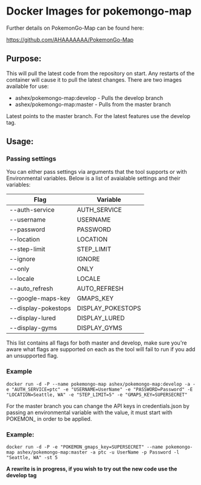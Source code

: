 # Docker Images for pokemongo-map

Further details on PokemonGo-Map can be found here:

https://github.com/AHAAAAAAA/PokemonGo-Map

## Purpose:

This will pull the latest code from the repository on start. Any restarts of the container will cause it to pull the latest changes. There are two images available for use:

* ashex/pokemongo-map:develop - Pulls the develop branch
* ashex/pokemongo-map:master - Pulls from the master branch

Latest points to the master branch. For the latest features use the develop tag.


## Usage:

### Passing settings

You can either pass settings via arguments that the tool supports or with Environmental variables. Below is a list of avaialable settings and their variables:


| Flag  | Variable  |
|---|---|
| --auth-service  | AUTH_SERVICE  |
| --username  | USERNAME  |
| --password  | PASSWORD  |
| --location  | LOCATION  |
| --step-limit  | STEP_LIMIT  |
| --ignore  | IGNORE  |
| --only  | ONLY  |
| --locale  | LOCALE  |
| --auto_refresh  | AUTO_REFRESH  |
| --google-maps-key  | GMAPS_KEY  |
| --display-pokestops  | DISPLAY_POKESTOPS  |
| --display-lured  | DISPLAY_LURED  |
| --display-gyms  | DISPLAY_GYMS  |


This list contains all flags for both master and develop, make sure you're aware what flags are supported on each as the tool will fail to run if you add an unsupported flag.

### Example
`docker run -d -P --name pokemongo-map ashex/pokemongo-map:develop -a -e "AUTH_SERVICE=ptc" -e "USERNAME=UserName" -e "PASSWORD=Password" -E "LOCATION=Seattle, WA" -e "STEP_LIMIT=5" -e "GMAPS_KEY=SUPERSECRET"`


For the master branch you can change the API keys in credentials.json by passing an environmental variable with the value, it must start with POKEMON_ in order to be applied. 

### Example:

`docker run -d -P -e "POKEMON_gmaps_key=SUPERSECRET" --name pokemongo-map ashex/pokemongo-map:master -a ptc -u UserName -p Password -l "Seattle, WA" -st 5`


**A rewrite is in progress, if you wish to try out the new code use the develop tag**

